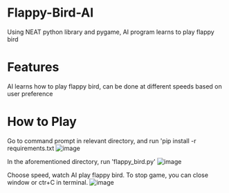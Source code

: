 # Flappy-Bird-AI
Using NEAT python library and pygame, AI program learns to play flappy bird 

# Features
AI learns how to play flappy bird, can be done at different speeds based on user preference

# How to Play
Go to command prompt in relevant directory, and run 'pip install -r requirements.txt 
![image](https://user-images.githubusercontent.com/87445117/170805449-d528bca5-7c41-43b9-9f26-cd7dfa5f8e10.png)

In the aforementioned directory, run 'flappy_bird.py'
![image](https://user-images.githubusercontent.com/87445117/170805463-02a9a21e-ea35-45ef-949e-b9e1658d37c4.png)

Choose speed, watch AI play flappy bird. To stop game, you can close window or ctr+C in terminal. 
![image](https://user-images.githubusercontent.com/87445117/170805514-4baa48f9-4472-4053-9eab-10338f2116df.png)




